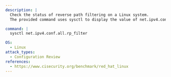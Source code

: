 ```yaml
---
description: |
  Check the status of reverse path filtering on a Linux system.
  The provided command uses sysctl to display the value of net.ipv4.conf.all.rp_filter, which helps assess anti-spoofing and network security configuration.

command: |
  sysctl net.ipv4.conf.all.rp_filter

OS:
  - Linux
attack_types:
  - Configuration Review
references:
  - https://www.cisecurity.org/benchmark/red_hat_linux
---
```

